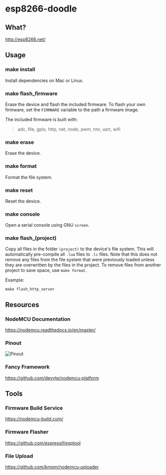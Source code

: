 # esp8266-doodle
## What?
http://esp8266.net/

## Usage
### make install
Install dependencies on Mac or Linux.

### make flash_firmware
Erase the device and flash the included firmware. To flash your own firmware, set the `FIRMWARE` variable to the path a firmware image.

The included firmware is built with:
> adc, file, gpio, http, net, node, pwm, tmr, uart, wifi

### make erase
Erase the device.

### make format
Format the file system.

### make reset
Reset the device.

### make console
Open a serial console using GNU `screen`.

### make flash_(project)
Copy all files in the folder `(project)` to the device's file system. This will automatically pre-compile all `.lua` files to `.lc` files. Note that this does not remove any files from the file system that were previously loaded unless they are overwritten by the files in the project. To remove files from another project to save space, use `make format`.

Example:

```
make flash_http_server
```

## Resources
### NodeMCU Documentation
https://nodemcu.readthedocs.io/en/master/

### Pinout
![Pinout](https://raw.githubusercontent.com/nodemcu/nodemcu-devkit-v1.0/master/Documents/NODEMCU_DEVKIT_V1.0_PINMAP.png)

### Fancy Framework
https://github.com/devyte/nodemcu-platform

## Tools
### Firmware Build Service
https://nodemcu-build.com/

### Firmware Flasher
https://github.com/espressif/esptool

### File Upload
https://github.com/kmpm/nodemcu-uploader
